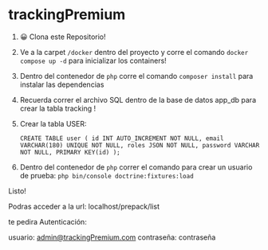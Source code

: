 # trackingPremium

1. 😀 Clona este Repositorio! 

2. Ve a la carpet  `/docker` dentro del proyecto y corre el comando `docker compose up -d` para inicializar los containers!

3. Dentro del contenedor de `php` corre el comando `composer install` para instalar las dependencias

4. Recuerda correr el archivo SQL dentro de la base de datos app_db para crear la tabla tracking !

5. Crear la tabla USER:

    `CREATE TABLE user (
    id INT AUTO_INCREMENT NOT NULL,
    email VARCHAR(180) UNIQUE NOT NULL,
    roles JSON NOT NULL,
    password VARCHAR NOT NULL,
    PRIMARY KEY(id)
    );
    `
6. Dentro del contenedor de `php` correr el comando para crear un usuario de prueba:
`php bin/console doctrine:fixtures:load`

Listo! 

Podras acceder a la url: localhost/prepack/list

te pedira Autenticación:

usuario: admin@trackingPremium.com
contraseña: contraseña

